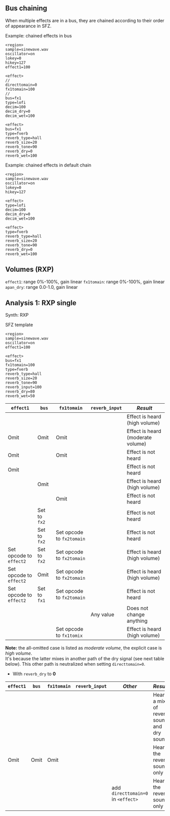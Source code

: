 ## Bus chaining

When multiple effects are in a bus, they are chained according to their order of appearance in SFZ.

Example: chained effects in bus
```
<region>
sample=sinewave.wav
oscillator=on
lokey=0
hikey=127
effect1=100

<effect>
//
directtomain=0
fx1tomain=100
//
bus=fx1
type=lofi
decim=100
decim_dry=0
decim_wet=100

<effect>
bus=fx1
type=fverb
reverb_type=hall
reverb_size=20
reverb_tone=90
reverb_dry=0
reverb_wet=100
```

Example: chained effects in default chain
```
<region>
sample=sinewave.wav
oscillator=on
lokey=0
hikey=127

<effect>
type=lofi
decim=100
decim_dry=0
decim_wet=100

<effect>
type=fverb
reverb_type=hall
reverb_size=20
reverb_tone=90
reverb_dry=0
reverb_wet=100
```

## Volumes (RXP)

`effect1`: range 0%-100%, gain linear
`fx1tomain`: range 0%-100%, gain linear
`apan_dry`: range 0.0-1.0, gain linear

## Analysis 1: RXP single

Synth: RXP

SFZ template
```
<region>
sample=sinewave.wav
oscillator=on
effect1=100

<effect>
bus=fx1
fx1tomain=100
type=fverb
reverb_type=hall
reverb_size=20
reverb_tone=90
reverb_input=100
reverb_dry=80
reverb_wet=50
```


| `effect1`  | `bus` | `fx1tomain` | `reverb_input` | *Result*        |
| ---------- | ----- | ----------- | -------------- | --------------- |
|            |       |             |                | Effect is heard (high volume) |
| Omit       | Omit  | Omit        |                | Effect is heard (moderate volume) |
| Omit       |       | Omit        |                | Effect is not heard |
| Omit       |       |             |                | Effect is not heard |
|            | Omit  |             |                | Effect is heard (high volume) |
|            |       | Omit        |                | Effect is not heard |
|            | Set to `fx2`  |             |                | Effect is not heard |
|            | Set to `fx2`  | Set opcode to `fx2tomain` |                | Effect is not heard |
| Set opcode to `effect2` | Set to `fx2`  | Set opcode to `fx2tomain` |                | Effect is heard (high volume) |
| Set opcode to `effect2` | Omit  | Set opcode to `fx2tomain` |                | Effect is heard (high volume) |
| Set opcode to `effect2` | Set to `fx1`  | Set opcode to `fx2tomain` |                | Effect is not heard |
|            |       |             | Any value | Does not change anything |
|            |       | Set opcode to `fx1tomix` |                | Effect is heard (high volume) |

**Note:** the all-omitted case is listed as *moderate volume*, the explicit case is *high volume*.  
It's because the latter mixes in another path of the dry signal (see next table below).
This other path is neutralized when setting `directtomain=0`.  

- With `reverb_dry` to **0**

| `effect1`  | `bus` | `fx1tomain` | `reverb_input` | *Other* | *Result*        |
| ---------- | ----- | ----------- | -------------- | ------- | --------------- |
|            |       |             |                |         | Hear a mix of reverb sound and dry sound |
| Omit       | Omit  | Omit        |                |         | Hear the reverb sound only |
|            |       |             |                | add `directtomain=0` in `<effect>` | Hear the reverb sound only |
